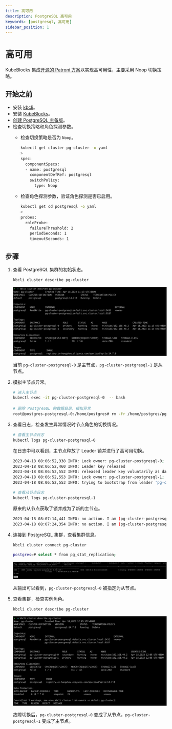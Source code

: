 ```yaml
---
title: 高可用
description: PostgreSQL 高可用
keywords: [postgresql, 高可用]
sidebar_position: 1
---
```


# 高可用

KubeBlocks 集成[开源的 Patroni 方案](https://patroni.readthedocs.io/en/latest/)以实现高可用性，主要采用 Noop 切换策略。

## 开始之前

* 安装 [kbcli](./../../installation/install-with-kbcli/install-kbcli.md)。
* 安装 [KubeBlocks](./../../installation/install-with-kbcli/install-kubeblocks-with-kbcli.md)。
* [创建 PostgreSQL 主备版](./../cluster-management/create-and-connect-a-postgresql-cluster.md)。
* 检查切换策略和角色探测参数。
  * 检查切换策略是否为 `Noop`。

    ```bash
    kubectl get cluster pg-cluster -o yaml
    >
    spec:
      componentSpecs:
      - name: postgresql
        componentDefRef: postgresql
        switchPolicy:
          type: Noop
    ```

  * 检查角色探测参数，验证角色探测是否已启用。

    ```bash
    kubectl get cd postgresql -o yaml
    >
    probes:
      roleProbe:
        failureThreshold: 2
        periodSeconds: 1
        timeoutSeconds: 1
    ```

## 步骤

1. 查看 PostgreSQL 集群的初始状态。

   ```bash
   kbcli cluster describe pg-cluster
   ```

   ![PostgreSQL 集群原始状态](./../../../img/pgsql-ha-before.png)

   当前 `pg-cluster-postgresql-0` 是主节点，`pg-cluster-postgresql-1` 是从节点。

2. 模拟主节点异常。

   ```bash
   # 进入主节点
   kubectl exec -it pg-cluster-postgresql-0  -- bash

   # 删除 PostgreSQL 的数据目录，模拟异常
   root@postgres-postgresql-0:/home/postgres# rm -fr /home/postgres/pgdata/pgroot/data
   ```

3. 查看日志，检查发生异常情况时节点角色的切换情况。

   ```bash
   # 查看主节点日志
   kubectl logs pg-cluster-postgresql-0
   ```

   在日志中可以看到，主节点释放了 Leader 锁并进行了高可用切换。

   ```bash
   2023-04-18 08:06:52,338 INFO: Lock owner: pg-cluster-postgresql-0; I am pg-cluster-postgresql-0
   2023-04-18 08:06:52,460 INFO: Leader key released
   2023-04-18 08:06:52,552 INFO: released leader key voluntarily as data dir empty and currently leader
   2023-04-18 08:06:52,553 INFO: Lock owner: pg-cluster-postgresql-1; I am pg-cluster-postgresql-0
   2023-04-18 08:06:52,553 INFO: trying to bootstrap from leader 'pg-cluster-postgresql-1'
   ```

   ```bash
   # 查看从节点日志
   kubectl logs pg-cluster-postgresql-1
   ```

   原来的从节点获取了锁并成为了新的主节点。

   ```bash
   2023-04-18 08:07:14,441 INFO: no action. I am (pg-cluster-postgresql-1), the leader with the lock
   2023-04-18 08:07:24,354 INFO: no action. I am (pg-cluster-postgresql-1), the leader with the lock
   ```

4. 连接到 PostgreSQL 集群，查看集群信息。

   ```bash
   kbcli cluster connect pg-cluster
   ```

   ```bash
   postgres=# select * from pg_stat_replication;
   ```

   ![PostgreSQL 集群信息](./../../../img/pgsql-ha-pg_stat_replication.png)

   从输出可以看到，`pg-cluster-postgresql-0` 被指定为从节点。

5. 查看集群，检查实例角色。

   ```bash
   kbcli cluster describe pg-cluster
   ```

   ![PostgreSQL 高可用切换后集群状态](../../../img/pgsql-ha-after.png)

   故障切换后，`pg-cluster-postgresql-0` 变成了从节点，`pg-cluster-postgresql-1` 变成了主节点。
